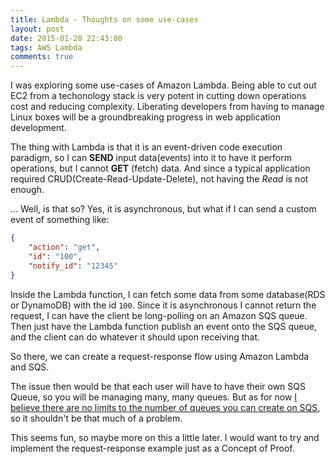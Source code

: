 ```yaml
---
title: Lambda - Thoughts on some use-cases
layout: post
date: 2015-01-20 22:43:00
tags: AWS Lambda 
comments: true
---
```


I was exploring some use-cases of Amazon Lambda. Being able to cut out EC2 from a techonology stack is very potent in cutting down operations cost and reducing complexity. 
Liberating developers from having to manage Linux boxes will be a groundbreaking progress in web application development.  

The thing with Lambda is that it is an event-driven code execution paradigm, so I can **SEND** input data(events) into it to have it perform operations, but I cannot **GET** (fetch) data. And since a typical application required CRUD(Create-Read-Update-Delete), not having the *Read* is not enough.  

... Well, is that so? Yes, it is asynchronous, but what if I can send a custom event of something like:  

```json
{
	"action": "get",
	"id": "100",
	"notify_id": "12345"
}
```

Inside the Lambda function, I can fetch some data from some database(RDS or DynamoDB) with the id `100`. Since it is asynchronous I cannot return the request, I can have the client be long-polling on an Amazon SQS queue. 
Then just have the Lambda function publish an event onto the SQS queue, and the client can do whatever it should upon receiving that.  

So there, we can create a request-response flow using Amazon Lambda and SQS.  

The issue then would be that each user will have to have their own SQS Queue, so you will be managing many, many queues. But as for now [I believe there are no limits to the number of queues you can create on SQS](http://aws.amazon.com/sqs/faqs/#How_big_can_Amazon_SQS_queues_be), so it shouldn't be that much of a problem.

This seems fun, so maybe more on this a little later. I would want to try and implement the request-response example just as a Concept of Proof. 


